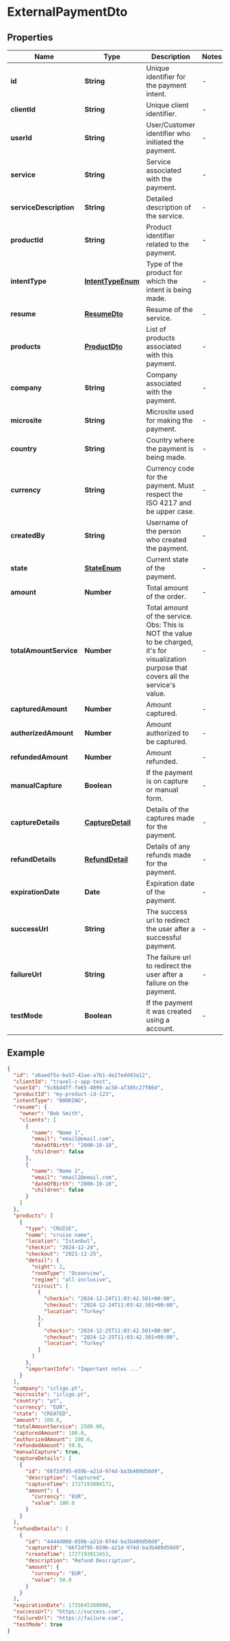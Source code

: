 # ExternalPaymentDto

## Properties

| Name                   | Type                                     | Description                                                                                                                                | Notes |
|------------------------|------------------------------------------|--------------------------------------------------------------------------------------------------------------------------------------------|-------|
| **id**                 | **String**                               | Unique identifier for the payment intent.                                                                                                  | -     |
| **clientId**           | **String**                               | Unique client identifier.                                                                                                                  | -     |
| **userId**             | **String**                               | User/Customer identifier who initiated the payment.                                                                                        | -     |
| **service**            | **String**                               | Service associated with the payment.                                                                                                       | -     |
| **serviceDescription** | **String**                               | Detailed description of the service.                                                                                                       | -     |
| **productId**          | **String**                               | Product identifier related to the payment.                                                                                                 | -     |
| **intentType**         | [**IntentTypeEnum**](ProductTypeEnum.md) | Type of the product for which the intent is being made.                                                                                    | -     |
| **resume**             | [**ResumeDto**](ResumeDto.md)            | Resume of the service.                                                                                                                     | -     |
| **products**           | [**ProductDto**](ProductDto.md)          | List of products associated with this payment.                                                                                             | -     |
| **company**            | **String**                               | Company associated with the payment.                                                                                                       | -     |
| **microsite**          | **String**                               | Microsite used for making the payment.                                                                                                     | -     |
| **country**            | **String**                               | Country where the payment is being made.                                                                                                   | -     |
| **currency**           | **String**                               | Currency code for the payment. Must respect the ISO 4217 and be upper case.                                                                | -     |
| **createdBy**          | **String**                               | Username of the person who created the payment.                                                                                            | -     |
| **state**              | [**StateEnum**](StateEnum.md)            | Current state of the payment.                                                                                                              | -     |
| **amount**             | **Number**                               | Total amount of the order.                                                                                                                 | -     |
| **totalAmountService** | **Number**                               | Total amount of the service. Obs: This is NOT the value to be charged, it's for visualization purpose that covers all the service's value. | -     | 
| **capturedAmount**     | **Number**                               | Amount captured.                                                                                                                           | -     |
| **authorizedAmount**   | **Number**                               | Amount authorized to be captured.                                                                                                          | -     |
| **refundedAmount**     | **Number**                               | Amount refunded.                                                                                                                           | -     |
| **manualCapture**      | **Boolean**                              | If the payment is on capture or manual form.                                                                                               | -     |
| **captureDetails**     | [**CaptureDetail**](CaptureDetail.md)    | Details of the captures made for the payment.                                                                                              | -     |
| **refundDetails**      | [**RefundDetail**](RefundDetail.md)      | Details of any refunds made for the payment.                                                                                               | -     |
| **expirationDate**     | **Date**                                 | Expiration date of the payment.                                                                                                            | -     |
| **successUrl**         | **String**                               | The success url to redirect the user after a successful payment.                                                                           | -     |
| **failureUrl**         | **String**                               | The failure url to redirect the user after a failure on the payment.                                                                       | -     |
| **testMode**           | **Boolean**                              | If the payment it was created using a account.                                                                                             | -     |                                                                                                                                            |            |

## Example

```json
{
  "id": "a6aedf5a-ba57-42ae-a7b1-de27edd43a12",
  "clientId": "travel-c-app-test",
  "userId": "5c6bd4ff-fe65-4899-ac50-af305c27f86d",
  "productId": "my-product-id-123",
  "intentType": "BOOKING",
  "resume": {
    "owner": "Bob Smith",
    "clients": [
      {
        "name": "Nome 1",
        "email": "email@email.com",
        "dateOfBirth": "2000-10-10",
        "children": false
      },
      {
        "name": "Nome 2",
        "email": "email2@email.com",
        "dateOfBirth": "2000-10-10",
        "children": false
      }
    ]
  },
  "products": [
    {
      "type": "CRUISE",
      "name": "cruise name",
      "location": "Istanbul",
      "checkin": "2024-12-24",
      "checkout": "2021-12-25",
      "detail": {
        "night": 2,
        "roomType": "Oceanview",
        "regime": "all-inclusive",
        "circuit": [
          {
            "checkin": "2024-12-24T11:03:42.501+00:00",
            "checkout": "2024-12-24T11:03:42.501+00:00",
            "location": "Turkey"
          },
          {
            "checkin": "2024-12-25T11:03:42.501+00:00",
            "checkout": "2024-12-25T11:03:42.501+00:00",
            "location": "Turkey"
          }
        ]
      },
      "importantInfo": "Important notes ..."
    }
  ],
  "company": "icligo.pt",
  "microsite": "icligo.pt",
  "country": "pt",
  "currency": "EUR",
  "state": "CREATED",
  "amount": 100.0,
  "totalAmountService": 2500.00,
  "capturedAmount": 100.0,
  "authorizedAmount": 100.0,
  "refundedAmount": 50.0,
  "manualCapture": true,
  "captureDetails": [
    {
      "id": "66f2df95-659b-a21d-974d-ba3b489d50d9",
      "description": "Captured",
      "captureTime": 1727193004172,
      "amount": {
        "currency": "EUR",
        "value": 100.0
      }
    }
  ],
  "refundDetails": [
    {
      "id": "4444d000-659b-a21d-974d-ba3b489d50d9",
      "captureId": "66f2df95-659b-a21d-974d-ba3b489d50d9",
      "createTime": 1727193013453,
      "description": "Refund Description",
      "amount": {
        "currency": "EUR",
        "value": 50.0
      }
    }
  ],
  "expirationDate": 1735645380000,
  "successUrl": "https://success.com",
  "failureUrl": "https://failure.com",
  "testMode": true
}
```